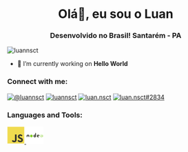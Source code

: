 <h1 align="center">Olá👋, eu sou o Luan</h1>
<h3 align="center">Desenvolvido no Brasil! Santarém - PA</h3>

<p align="left"> <img src="https://komarev.com/ghpvc/?username=luannsct&label=Profile%20views&color=0e75b6&style=flat" alt="luannsct" /> </p>

- 🔭 I’m currently working on **Hello World**

<h3 align="left">Connect with me:</h3>
<p align="left">
<a href="https://twitter.com/@luannsct" target="blank"><img align="center" src="https://raw.githubusercontent.com/rahuldkjain/github-profile-readme-generator/master/src/images/icons/Social/twitter.svg" alt="@luannsct" height="30" width="40" /></a>
<a href="https://linkedin.com/in/luannsct" target="blank"><img align="center" src="https://raw.githubusercontent.com/rahuldkjain/github-profile-readme-generator/master/src/images/icons/Social/linked-in-alt.svg" alt="luannsct" height="30" width="40" /></a>
<a href="https://instagram.com/luan.nsct" target="blank"><img align="center" src="https://raw.githubusercontent.com/rahuldkjain/github-profile-readme-generator/master/src/images/icons/Social/instagram.svg" alt="luan.nsct" height="30" width="40" /></a>
<a href="https://discord.gg/luan.nsct#2834" target="blank"><img align="center" src="https://raw.githubusercontent.com/rahuldkjain/github-profile-readme-generator/master/src/images/icons/Social/discord.svg" alt="luan.nsct#2834" height="30" width="40" /></a>
</p>

<h3 align="left">Languages and Tools:</h3>
<p align="left"> <a href="https://developer.mozilla.org/en-US/docs/Web/JavaScript" target="_blank" rel="noreferrer"> <img src="https://raw.githubusercontent.com/devicons/devicon/master/icons/javascript/javascript-original.svg" alt="javascript" width="40" height="40"/> </a> <a href="https://nodejs.org" target="_blank" rel="noreferrer"> <img src="https://raw.githubusercontent.com/devicons/devicon/master/icons/nodejs/nodejs-original-wordmark.svg" alt="nodejs" width="40" height="40"/> </a> </p>